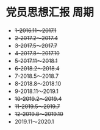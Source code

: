 # 党员思想汇报  周期  

 - ~~1-2016.11～2017.1~~
 - ~~2-2017.2～2017.4~~
 - ~~3-2017.5～2017.7~~
 - ~~4-2017.8～2017.10~~
 - ~~5-2017.11～2018.1~~
 - ~~6-2018.2～2018.4~~
 - 7-2018.5～2018.7
 - 8-2018.8～2018.10
 - 9-2018.11～2019.1
 - ~~10-2019.2～2019.4~~
 - ~~11-2019.5～2019.7~~
 - ~~12-2019.8～2019.10~~
 - 2019.11～2020.1
